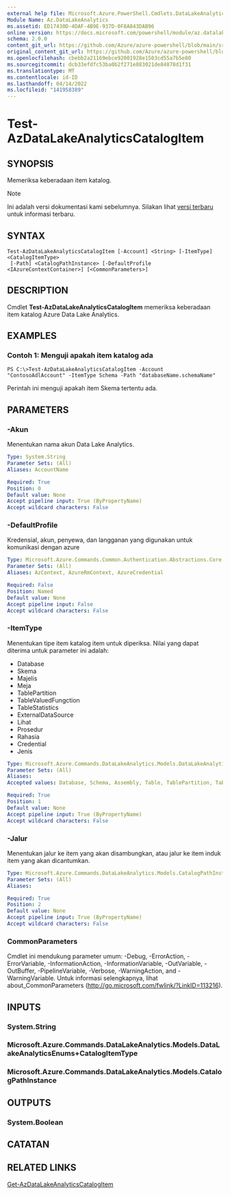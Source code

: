 ```yaml
---
external help file: Microsoft.Azure.PowerShell.Cmdlets.DataLakeAnalytics.dll-Help.xml
Module Name: Az.DataLakeAnalytics
ms.assetid: ED17430D-4DAF-4B9E-937D-0F8A843DAB96
online version: https://docs.microsoft.com/powershell/module/az.datalakeanalytics/test-azdatalakeanalyticscatalogitem
schema: 2.0.0
content_git_url: https://github.com/Azure/azure-powershell/blob/main/src/DataLakeAnalytics/DataLakeAnalytics/help/Test-AzDataLakeAnalyticsCatalogItem.md
original_content_git_url: https://github.com/Azure/azure-powershell/blob/main/src/DataLakeAnalytics/DataLakeAnalytics/help/Test-AzDataLakeAnalyticsCatalogItem.md
ms.openlocfilehash: cbebb2a21169ebce92001928e1503cd55a7b5e80
ms.sourcegitcommit: dcb33efdfc53ba0b2f271e883021de84878d1f31
ms.translationtype: MT
ms.contentlocale: id-ID
ms.lasthandoff: 04/14/2022
ms.locfileid: "141958389"
---
```

# Test-AzDataLakeAnalyticsCatalogItem

## SYNOPSIS
Memeriksa keberadaan item katalog.

> [!NOTE]
>Ini adalah versi dokumentasi kami sebelumnya. Silakan lihat [versi terbaru](/powershell/module/az.datalakeanalytics/test-azdatalakeanalyticscatalogitem) untuk informasi terbaru.

## SYNTAX

```
Test-AzDataLakeAnalyticsCatalogItem [-Account] <String> [-ItemType] <CatalogItemType>
 [-Path] <CatalogPathInstance> [-DefaultProfile <IAzureContextContainer>] [<CommonParameters>]
```

## DESCRIPTION
Cmdlet **Test-AzDataLakeAnalyticsCatalogItem** memeriksa keberadaan item katalog Azure Data Lake Analytics.

## EXAMPLES

### Contoh 1: Menguji apakah item katalog ada
```
PS C:\>Test-AzDataLakeAnalyticsCatalogItem -Account "ContosoAdlAccount" -ItemType Schema -Path "databaseName.schemaName"
```

Perintah ini menguji apakah item Skema tertentu ada.

## PARAMETERS

### -Akun
Menentukan nama akun Data Lake Analytics.

```yaml
Type: System.String
Parameter Sets: (All)
Aliases: AccountName

Required: True
Position: 0
Default value: None
Accept pipeline input: True (ByPropertyName)
Accept wildcard characters: False
```

### -DefaultProfile
Kredensial, akun, penyewa, dan langganan yang digunakan untuk komunikasi dengan azure

```yaml
Type: Microsoft.Azure.Commands.Common.Authentication.Abstractions.Core.IAzureContextContainer
Parameter Sets: (All)
Aliases: AzContext, AzureRmContext, AzureCredential

Required: False
Position: Named
Default value: None
Accept pipeline input: False
Accept wildcard characters: False
```

### -ItemType
Menentukan tipe item katalog item untuk diperiksa.
Nilai yang dapat diterima untuk parameter ini adalah:
- Database
- Skema
- Majelis
- Meja
- TablePartition
- TableValuedFungction
- TableStatistics
- ExternalDataSource
- Lihat
- Prosedur
- Rahasia
- Credential
- Jenis

```yaml
Type: Microsoft.Azure.Commands.DataLakeAnalytics.Models.DataLakeAnalyticsEnums+CatalogItemType
Parameter Sets: (All)
Aliases:
Accepted values: Database, Schema, Assembly, Table, TablePartition, TableValuedFunction, TableStatistics, ExternalDataSource, View, Procedure, Secret, Credential, Types, Package

Required: True
Position: 1
Default value: None
Accept pipeline input: True (ByPropertyName)
Accept wildcard characters: False
```

### -Jalur
Menentukan jalur ke item yang akan disambungkan, atau jalur ke item induk item yang akan dicantumkan.

```yaml
Type: Microsoft.Azure.Commands.DataLakeAnalytics.Models.CatalogPathInstance
Parameter Sets: (All)
Aliases:

Required: True
Position: 2
Default value: None
Accept pipeline input: True (ByPropertyName)
Accept wildcard characters: False
```

### CommonParameters
Cmdlet ini mendukung parameter umum: -Debug, -ErrorAction, -ErrorVariable, -InformationAction, -InformationVariable, -OutVariable, -OutBuffer, -PipelineVariable, -Verbose, -WarningAction, and -WarningVariable. Untuk informasi selengkapnya, lihat about_CommonParameters (http://go.microsoft.com/fwlink/?LinkID=113216).

## INPUTS

### System.String

### Microsoft.Azure.Commands.DataLakeAnalytics.Models.DataLakeAnalyticsEnums+CatalogItemType

### Microsoft.Azure.Commands.DataLakeAnalytics.Models.CatalogPathInstance

## OUTPUTS

### System.Boolean

## CATATAN

## RELATED LINKS

[Get-AzDataLakeAnalyticsCatalogItem](./Get-AzDataLakeAnalyticsCatalogItem.md)


